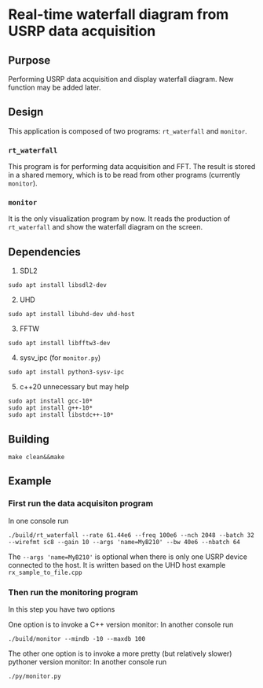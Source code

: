 # Real-time waterfall diagram from USRP data acquisition
## Purpose
Performing USRP data acquisition and display waterfall diagram. New function may be added later.

## Design
This application is composed of two programs: `rt_waterfall` and `monitor`.

### `rt_waterfall`
This program is for performing data acquisition and FFT. The result is stored in a shared memory, which is to be read from other programs (currently `monitor`).

### `monitor`
It is the only visualization program by now. It reads the production of `rt_waterfall` and show the waterfall diagram on the screen.

## Dependencies
1. SDL2
```
sudo apt install libsdl2-dev
```

2. UHD
```
sudo apt install libuhd-dev uhd-host
```

3. FFTW
```
sudo apt install libfftw3-dev
```

4. sysv_ipc (for `monitor.py`)
```
sudo apt install python3-sysv-ipc
```

5. c++20 unnecessary but may help
```
sudo apt install gcc-10*
sudo apt install g++-10*
sudo apt install libstdc++-10*

```
## Building
```
make clean&&make
```

## Example

### First run the data acquisiton program
In one console run
```
./build/rt_waterfall --rate 61.44e6 --freq 100e6 --nch 2048 --batch 32 --wirefmt sc8 --gain 10 --args 'name=MyB210' --bw 40e6 --nbatch 64
```

The `--args 'name=MyB210'` is optional when there is only one USRP device connected to the host.
It is written based on the UHD host example `rx_sample_to_file.cpp`

### Then run the monitoring program
In this step you have two options

One option is to invoke a C++ version monitor: In another console run
```
./build/monitor --mindb -10 --maxdb 100
```

The other one option is to invoke a more pretty (but relatively slower) pythoner version monitor: In another console run
```
./py/monitor.py
```

